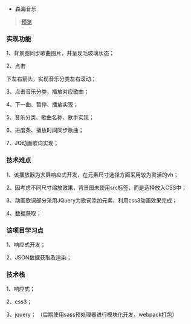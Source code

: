 * 森海音乐

>[预览](https://caisenyu-n.github.io/Music-player/)

### 实现功能

1、背景图同步歌曲图片，并呈现毛玻璃状态；

2、点击<footer>下左右箭头，实现音乐分类左右滚动；
  
3、点击音乐分类，播放对应歌曲；

4、下一曲、暂停、播放实现；

5、音乐分类、歌曲名称、歌手实现；

6、进度条、播放时间同步歌曲；

7、JQ动画歌词实现；
  
### 技术难点

1、该播放器为大屏响应式开发，在元素尺寸选择方面采用较为灵活的vh；

2、因考虑不同尺寸缩放效果，背景图未使用src标签，而是选择放入CSS中；

3、动画歌词部分采用JQuery为歌词添加<span>元素，利用css3动画效果完成；

4、数据获取；

### 该项目学习点

1、响应式开发；

2、JSON数据获取及渲染；

### 技术栈

1、响应式；

2、css3；

3、jquery；
（后期使用sass预处理器进行模块化开发，webpack打包）
